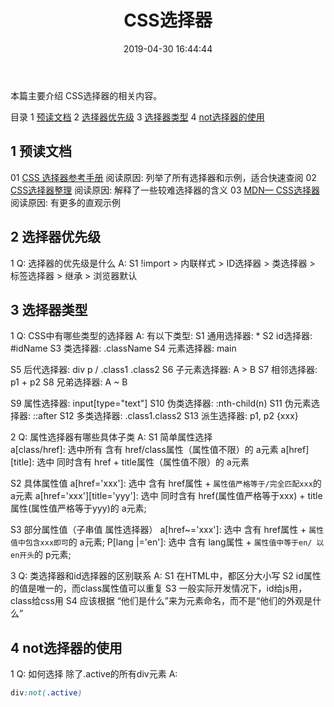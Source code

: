 ﻿---
title: CSS选择器

date: 2019-04-30 16:44:44


tags: CSS

categories: CSS
---

本篇主要介绍 CSS选择器的相关内容。

<!-- more -->

目录
1 [预读文档](#1)
2 [选择器优先级](#2)
3 [选择器类型](#3)
4 [not选择器的使用](#4)

## <span id="1"> 1 预读文档</span>

01 [CSS 选择器参考手册](http://www.w3school.com.cn/cssref/css_selectors.asp)
阅读原因: 列举了所有选择器和示例，适合快速查阅
02 [CSS选择器整理](https://segmentfault.com/a/1190000007815822)
阅读原因: 解释了一些较难选择器的含义
03 [MDN— CSS选择器](https://developer.mozilla.org/zh-CN/docs/Web/CSS/CSS_Selectors)
阅读原因: 有更多的直观示例

## <span id="2">2 选择器优先级 </span>

1 Q: 选择器的优先级是什么
A: 
S1 !import > 内联样式 > ID选择器 > 类选择器 > 标签选择器 > 继承 > 浏览器默认

## <span id="3"> 3 选择器类型 </span>

1 Q: CSS中有哪些类型的选择器
A: 有以下类型:
S1 通用选择器:        *
S2 id选择器:          #idName
S3 类选择器:          .className
S4 元素选择器:        main

S5 后代选择器:        div p / .class1  .class2
S6 子元素选择器:      A > B
S7 相邻选择器:        p1 + p2
S8 兄弟选择器:        A ~ B

S9 属性选择器:        input[type="text"]
S10 伪类选择器:        :nth-child(n)
S11 伪元素选择器:      ::after
S12 多类选择器:       .class1.class2
S13 派生选择器:       p1, p2 {xxx}

2 Q: 属性选择器有哪些具体子类
A: 
S1 简单属性选择  
a[class/href]:  选中所有 含有 href/class属性（属性值不限）的 a元素
a[href][title]: 选中 同时含有 href + title属性（属性值不限）的 a元素

S2 具体属性值
a[href='xxx']:  选中 含有 href属性 + `属性值严格等于/完全匹配xxx`的 a元素
a[href='xxx'][title='yyy']: 选中 同时含有 href(属性值严格等于xxx) + title属性(属性值严格等于yyy)的 a元素;

S3 部分属性值（子串值 属性选择器）
a[href~='xxx']:  选中 含有 href属性 + `属性值中包含xxx即可`的 a元素;
P[lang |='en']:  选中 含有 lang属性 + `属性值中等于en/ 以en开头`的 p元素;

3 Q: 类选择器和id选择器的区别联系
A: 
S1 在HTML中，都区分大小写
S2 id属性的值是唯一的，而class属性值可以重复
S3 一般实际开发情况下，id给js用，class给css用
S4 应该根据 “他们是什么”来为元素命名，而不是“他们的外观是什么”

## <span id="4">4 not选择器的使用 </span>

1 Q: 如何选择 除了.active的所有div元素
A:
```CSS
div:not(.active)
```